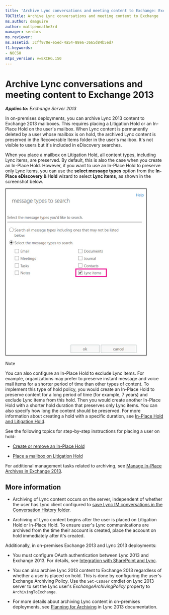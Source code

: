```yaml
---
title: 'Archive Lync conversations and meeting content to Exchange: Exchange 2013 Help'
TOCTitle: Archive Lync conversations and meeting content to Exchange
ms.author: dmaguire
author: mattpennathe3rd
manager: serdars
ms.reviewer:
ms.assetid: 3cff970e-e5ed-4a54-88e6-3665d84b5ed7
f1.keywords:
- NOCSH
mtps_version: v=EXCHG.150
---
```


# Archive Lync conversations and meeting content to Exchange 2013

_**Applies to:** Exchange Server 2013_

In on-premises deployments, you can archive Lync 2013 content to Exchange 2013 mailboxes. This requires placing a Litigation Hold or an In-Place Hold on the user's mailbox. When Lync content is permanently deleted by a user whose mailbox is on hold, the archived Lync content is preserved in the Recoverable Items folder in the user's mailbox. It's not visible to users but it's included in eDiscovery searches.

When you place a mailbox on Litigation Hold, all content types, including Lync items, are preserved. By default, this is also the case when you create an In-Place Hold. However, if you want to use an In-Place Hold to preserve only Lync items, you can use the **select message types** option from the **In-Place eDiscovery & Hold** wizard to select **Lync items**, as shown in the screenshot below.

![Place Lync items on hold](images/ITPro_Compliance_HoldLyncItems.jpg)

> [!NOTE]
> You can also configure an In-Place Hold to exclude Lync items. For example, organizations may prefer to preserve instant message and voice mail items for a shorter period of time than other types of content. To implement this type of hold policy, you would create an In-Place Hold to preserve content for a long period of time (for example, 7 years) and exclude Lync items from this hold. Then you would create another In-Place Hold with a shorter hold duration that preserves only Lync items. You can also specify how long the content should be preserved. For more information about creating a hold with a specific duration, see [In-Place Hold and Litigation Hold](in-place-and-litigation-holds-exchange-2013-help.md).

See the following topics for step-by-step instructions for placing a user on hold:

- [Create or remove an In-Place Hold](create-or-remove-in-place-holds-exchange-2013-help.md)

- [Place a mailbox on Litigation Hold](place-a-mailbox-on-litigation-hold-exchange-2013-help.md)

For additional management tasks related to archiving, see [Manage In-Place Archives in Exchange 2013](manage-in-place-archives-in-exchange-2013-exchange-2013-help.md).

## More information

- Archiving of Lync content occurs on the server, independent of whether the user has Lync client configured to [save Lync IM conversations in the Conversation History folder](https://support.microsoft.com/office/55cd03a1-b7a5-4c03-9be0-044cbc615642).

- Archiving of Lync content begins after the user is placed on Litigation Hold or In-Place Hold. To ensure user's Lync communications are archived from the time their account is created, place the account on hold immediately after it's created.

Additionally, in on-premises Exchange 2013 and Lync 2013 deployments:

- You must configure OAuth authentication between Lync 2013 and Exchange 2013. For details, see [Integration with SharePoint and Lync](https://docs.microsoft.com/Exchange/plan-and-deploy/integration-with-sharepoint-and-skype/integration-with-sharepoint-and-skype).

- You can also archive Lync 2013 content to Exchange 2013 regardless of whether a user is placed on hold. This is done by configuring the user's Exchange Archiving Policy. Use the `Set-CsUser` cmdlet on Lync 2013 server to set the Lync user's _ExchangeArchivingPolicy_ property to `ArchivingToExchange`.

- For more details about archiving Lync content in on-premises deployments, see [Planning for Archiving](https://docs.microsoft.com/lyncserver/lync-server-2013-planning-for-archiving) in Lync 2013 documentation.
